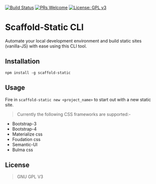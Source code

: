 [![Build Status](https://travis-ci.com/jamesgeorge007/scaffold-static.svg?branch=master)](https://travis-ci.com/jamesgeorge007/scaffold-static)
[![PRs Welcome](https://img.shields.io/badge/PRs%20-welcome-brightgreen.svg)](http://github.com/jamesgeorge007/scaffold-static/pulls)
[![License: GPL v3](https://img.shields.io/badge/License-GPLv3-blue.svg)](https://github.com/jamesgeorge007/scaffold-static/blob/master/LICENSE)
# Scaffold-Static CLI
Automate your local development environment and build static sites (vanilla-JS) with ease using this CLI tool.

## Installation
`npm install -g scaffold-static`

## Usage
Fire in `scaffold-static new <project_name>` to start out with a new static site.

> Currently the following CSS frameworks are supported:-

* Bootstrap-3
* Bootstrap-4
* Materialize css
* Foudation css
* Semantic-UI
* Bulma css

## License
> GNU GPL V3

